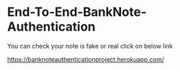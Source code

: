 # End-To-End-BankNote-Authentication
You can check your note is fake or real click on below link

https://banknoteauthenticationproject.herokuapp.com/
